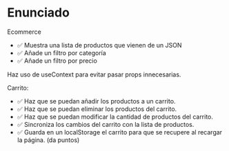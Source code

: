 # Enunciado

Ecommerce

-   ✅ Muestra una lista de productos que vienen de un JSON
-   ✅ Añade un filtro por categoría
-   ✅ Añade un filtro por precio

Haz uso de useContext para evitar pasar props innecesarias.

Carrito:

-   ✅ Haz que se puedan añadir los productos a un carrito.
-   ✅ Haz que se puedan eliminar los productos del carrito.
-   ✅ Haz que se puedan modificar la cantidad de productos del carrito.
-   ✅ Sincroniza los cambios del carrito con la lista de productos.
-   ✅ Guarda en un localStorage el carrito para que se recupere al recargar la página. (da puntos)
